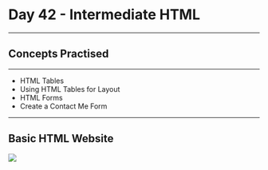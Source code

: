 # Day 42 - Intermediate HTML
___
## Concepts Practised
___
* HTML Tables
* Using HTML Tables for Layout
* HTML Forms
* Create a Contact Me Form
___
## Basic HTML Website
![](https://user-images.githubusercontent.com/98851253/157344082-9915d79a-868b-46b0-971b-fc3c2066a79e.gif)